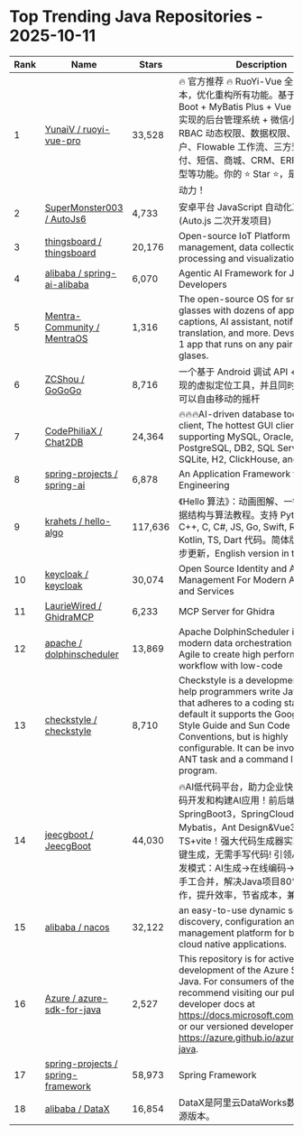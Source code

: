 # Top Trending Java Repositories - 2025-10-11

| Rank | Name | Stars | Description |
|------|------|-------|-------------|
| 1 | [YunaiV / ruoyi-vue-pro](https://github.com/YunaiV/ruoyi-vue-pro) | 33,528 | 🔥 官方推荐 🔥 RuoYi-Vue 全新 Pro 版本，优化重构所有功能。基于 Spring Boot + MyBatis Plus + Vue & Element 实现的后台管理系统 + 微信小程序，支持 RBAC 动态权限、数据权限、SaaS 多租户、Flowable 工作流、三方登录、支付、短信、商城、CRM、ERP、AI 大模型等功能。你的 ⭐️ Star ⭐️，是作者生发的动力！ |
| 2 | [SuperMonster003 / AutoJs6](https://github.com/SuperMonster003/AutoJs6) | 4,733 | 安卓平台 JavaScript 自动化工具 (Auto.js 二次开发项目) |
| 3 | [thingsboard / thingsboard](https://github.com/thingsboard/thingsboard) | 20,176 | Open-source IoT Platform - Device management, data collection, processing and visualization. |
| 4 | [alibaba / spring-ai-alibaba](https://github.com/alibaba/spring-ai-alibaba) | 6,070 | Agentic AI Framework for Java Developers |
| 5 | [Mentra-Community / MentraOS](https://github.com/Mentra-Community/MentraOS) | 1,316 | The open-source OS for smart glasses with dozens of apps. Get captions, AI assistant, notifications, translation, and more. Devs now write 1 app that runs on any pair of smart glases. |
| 6 | [ZCShou / GoGoGo](https://github.com/ZCShou/GoGoGo) | 8,716 | 一个基于 Android 调试 API + 百度地图实现的虚拟定位工具，并且同时实现了一个可以自由移动的摇杆 |
| 7 | [CodePhiliaX / Chat2DB](https://github.com/CodePhiliaX/Chat2DB) | 24,364 | 🔥🔥🔥AI-driven database tool and SQL client, The hottest GUI client, supporting MySQL, Oracle, PostgreSQL, DB2, SQL Server, DB2, SQLite, H2, ClickHouse, and more. |
| 8 | [spring-projects / spring-ai](https://github.com/spring-projects/spring-ai) | 6,878 | An Application Framework for AI Engineering |
| 9 | [krahets / hello-algo](https://github.com/krahets/hello-algo) | 117,636 | 《Hello 算法》：动画图解、一键运行的数据结构与算法教程。支持 Python, Java, C++, C, C#, JS, Go, Swift, Rust, Ruby, Kotlin, TS, Dart 代码。简体版和繁体版同步更新，English version in translation |
| 10 | [keycloak / keycloak](https://github.com/keycloak/keycloak) | 30,074 | Open Source Identity and Access Management For Modern Applications and Services |
| 11 | [LaurieWired / GhidraMCP](https://github.com/LaurieWired/GhidraMCP) | 6,233 | MCP Server for Ghidra |
| 12 | [apache / dolphinscheduler](https://github.com/apache/dolphinscheduler) | 13,869 | Apache DolphinScheduler is the modern data orchestration platform. Agile to create high performance workflow with low-code |
| 13 | [checkstyle / checkstyle](https://github.com/checkstyle/checkstyle) | 8,710 | Checkstyle is a development tool to help programmers write Java code that adheres to a coding standard. By default it supports the Google Java Style Guide and Sun Code Conventions, but is highly configurable. It can be invoked with an ANT task and a command line program. |
| 14 | [jeecgboot / JeecgBoot](https://github.com/jeecgboot/JeecgBoot) | 44,030 | 🔥AI低代码平台，助力企业快速实现低代码开发和构建AI应用！前后端分离架构 SpringBoot3，SpringCloud、Mybatis，Ant Design&Vue3、TS+vite！强大代码生成器实现前后端一键生成，无需手写代码! 引领AI低代码开发模式：AI生成→在线编码→代码生成→手工合并，解决Java项目80%重复工作，提升效率，节省成本，兼顾灵活性~ |
| 15 | [alibaba / nacos](https://github.com/alibaba/nacos) | 32,122 | an easy-to-use dynamic service discovery, configuration and service management platform for building AI cloud native applications. |
| 16 | [Azure / azure-sdk-for-java](https://github.com/Azure/azure-sdk-for-java) | 2,527 | This repository is for active development of the Azure SDK for Java. For consumers of the SDK we recommend visiting our public developer docs at https://docs.microsoft.com/java/azure/ or our versioned developer docs at https://azure.github.io/azure-sdk-for-java. |
| 17 | [spring-projects / spring-framework](https://github.com/spring-projects/spring-framework) | 58,973 | Spring Framework |
| 18 | [alibaba / DataX](https://github.com/alibaba/DataX) | 16,854 | DataX是阿里云DataWorks数据集成的开源版本。 |
